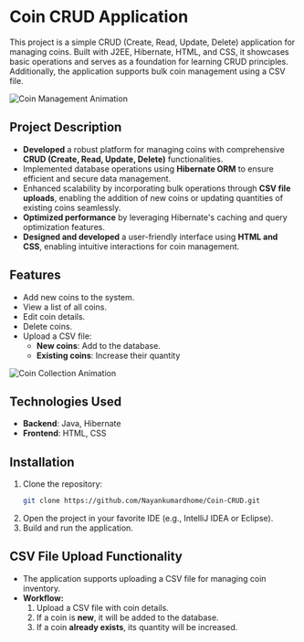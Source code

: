 # Coin CRUD Application

This project is a simple CRUD (Create, Read, Update, Delete) application for managing coins. Built with J2EE, Hibernate, HTML, and CSS, it showcases basic operations and serves as a foundation for learning CRUD principles. Additionally, the application supports bulk coin management using a CSV file.

![Coin Management Animation]([https://iconscout.com/lottie/animations/flip-coin](https://media.giphy.com/media/VFHUpz6qB6ojk0uLqe/giphy.gif?cid=790b76116qs6nwi4w9rx5bkhb4jwkzvzq0kf0tdggdyw3992&ep=v1_gifs_search&rid=giphy.gif&ct=g))

## Project Description
- **Developed** a robust platform for managing coins with comprehensive **CRUD (Create, Read, Update, Delete)** functionalities.
- Implemented database operations using **Hibernate ORM** to ensure efficient and secure data management.
- Enhanced scalability by incorporating bulk operations through **CSV file uploads**, enabling the addition of new coins or updating quantities of existing coins seamlessly.
- **Optimized performance** by leveraging Hibernate's caching and query optimization features.
- **Designed and developed** a user-friendly interface using **HTML and CSS**, enabling intuitive interactions for coin management.

## Features
- Add new coins to the system.
- View a list of all coins.
- Edit coin details.
- Delete coins.
- Upload a CSV file:
   - **New coins**: Add to the database.
   - **Existing coins**: Increase their quantity

![Coin Collection Animation](https://iconscout.com/lottie/animations/collecting-coins)

## Technologies Used
- **Backend**: Java, Hibernate
- **Frontend**: HTML, CSS

## Installation
1. Clone the repository:
   ```bash
   git clone https://github.com/Nayankumardhome/Coin-CRUD.git

2. Open the project in your favorite IDE (e.g., IntelliJ IDEA or Eclipse).
3. Build and run the application.

## CSV File Upload Functionality
- The application supports uploading a CSV file for managing coin inventory.
- **Workflow:**
   1. Upload a CSV file with coin details.
   2. If a coin is **new**, it will be added to the database.
   3. If a coin **already exists**, its quantity will be increased.
